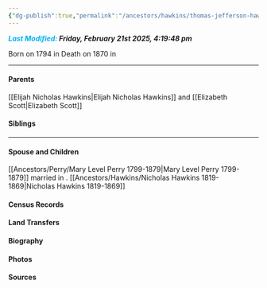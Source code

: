 ```yaml
---
{"dg-publish":true,"permalink":"/ancestors/hawkins/thomas-jefferson-hawkins-1794-1870/","tags":["Thomas-Jefferson-Hawkins"]}
---
```


***<font color="#00b0f0">Last Modified:</font> Friday, February 21st 2025, 4:19:48 pm***

Born on  1794 in <!-- link to place -->
Death on 1870 in <!-- link to place -->

---
#### Parents

[[Elijah Nicholas Hawkins\|Elijah Nicholas Hawkins]] and [[Elizabeth Scott\|Elizabeth Scott]]
#### Siblings
<!-- Link to sibling -->

---
#### Spouse and Children
[[Ancestors/Perry/Mary Level Perry 1799-1879\|Mary Level Perry 1799-1879]] married <!-- link to date --> in <!-- link to place -->.
[[Ancestors/Hawkins/Nicholas Hawkins 1819-1869\|Nicholas Hawkins 1819-1869]]

#### Census Records

#### Land Transfers

#### Biography

#### Photos

#### Sources

